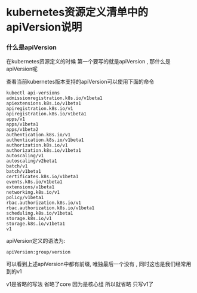 # kubernetes资源定义清单中的apiVersion说明

### 什么是apiVersion

在kubernetes资源定义的时候 第一个要写的就是apiVersion , 那什么是apiVersion呢

查看当前kubernetes版本支持的apiVersion可以使用下面的命令

```
kubectl api-versions
admissionregistration.k8s.io/v1beta1
apiextensions.k8s.io/v1beta1
apiregistration.k8s.io/v1
apiregistration.k8s.io/v1beta1
apps/v1
apps/v1beta1
apps/v1beta2
authentication.k8s.io/v1
authentication.k8s.io/v1beta1
authorization.k8s.io/v1
authorization.k8s.io/v1beta1
autoscaling/v1
autoscaling/v2beta1
batch/v1
batch/v1beta1
certificates.k8s.io/v1beta1
events.k8s.io/v1beta1
extensions/v1beta1
networking.k8s.io/v1
policy/v1beta1
rbac.authorization.k8s.io/v1
rbac.authorization.k8s.io/v1beta1
scheduling.k8s.io/v1beta1
storage.k8s.io/v1
storage.k8s.io/v1beta1
v1
```

apiVersion定义的语法为:

`apiVersion:group/version`

可以看到上述apiVersion中都有前缀, 唯独最后一个没有 , 同时这也是我们经常用到的v1

v1是省略的写法 省略了core  因为是核心组 所以就省略 只写v1了